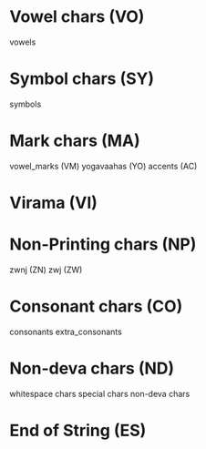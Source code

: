 # Vowel chars (VO)
vowels

# Symbol chars (SY)
symbols

# Mark chars (MA)
vowel_marks (VM)
yogavaahas (YO)
accents (AC)

# Virama (VI)

# Non-Printing chars (NP)
zwnj (ZN)
zwj (ZW)

# Consonant chars (CO)
consonants
extra_consonants

# Non-deva chars (ND)
whitespace chars
special chars
non-deva chars

# End of String (ES)

